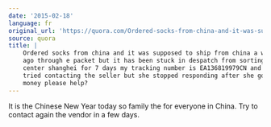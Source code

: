 ```yaml
---
date: '2015-02-18'
language: fr
original_url: 'https://quora.com/Ordered-socks-from-china-and-it-was-supposed-to-ship-from-china-a-while-ago-through-e-packet-but-it-has-been-stuck-in-despatch-from-sorting-center-shanghei-for-7-days-my-tracking-number-is-EA136819979CN-and-I-tried-contacting-the-seller-bu/answer/Clément-Renaud'
source: quora
title: |
    Ordered socks from china and it was supposed to ship from china a while
    ago through e packet but it has been stuck in despatch from sorting
    center shanghei for 7 days my tracking number is EA136819979CN and I
    tried contacting the seller but she stopped responding after she got my
    money please help?
---
```


It is the Chinese New Year today so family the for everyone in China.
Try to contact again the vendor in a few days.
